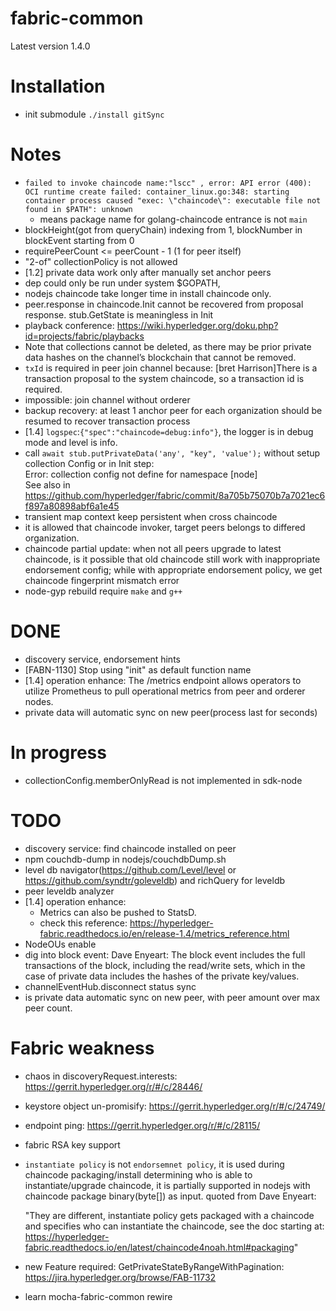 # fabric-common

Latest version 1.4.0
# Installation
- init submodule
    `./install gitSync`



# Notes

- `failed to invoke chaincode name:"lscc" , error: API error (400): OCI runtime create failed: container_linux.go:348: starting container process caused "exec: \"chaincode\": executable file not found in $PATH": unknown`
    - means package name for golang-chaincode entrance is not `main`
- blockHeight(got from queryChain) indexing from 1, blockNumber in blockEvent starting from 0
- requirePeerCount <= peerCount - 1 (1 for peer itself)
- "2-of" collectionPolicy is not allowed
- [1.2] private data work only after manually set anchor peers
- dep could only be run under system $GOPATH,
- nodejs chaincode take longer time in install chaincode only.
- peer.response in chaincode.Init cannot be recovered from proposal response. stub.GetState is meaningless in Init 
- playback conference: https://wiki.hyperledger.org/doku.php?id=projects/fabric/playbacks
- Note that collections cannot be deleted, 
    as there may be prior private data hashes on the channel’s blockchain that cannot be removed.
- `txId` is required in peer join channel because: [bret Harrison]There is a transaction proposal to the system chaincode, so a transaction id is required.
- impossible: join channel without orderer 
- backup recovery: at least 1 anchor peer for each organization should be resumed to recover transaction process   
- [1.4] `logspec`:`{"spec":"chaincode=debug:info"}`, the logger is in debug mode and level is info.
- call `await stub.putPrivateData('any', "key", 'value');` without setup collection Config or in Init step:  
Error: collection config not define for namespace [node]  
See also in https://github.com/hyperledger/fabric/commit/8a705b75070b7a7021ec6f897a80898abf6a1e45
- transient map context keep persistent when cross chaincode
- it is allowed that chaincode invoker, target peers belongs to differed organization.
- chaincode partial update: when not all peers upgrade to latest chaincode, is it possible that old chaincode still work
    with inappropriate endorsement config; while with appropriate endorsement policy, we get chaincode fingerprint mismatch error
- node-gyp rebuild require `make` and `g++` 

# DONE
- discovery service, endorsement hints
- [FABN-1130] Stop using "init" as default function name 
- [1.4] operation enhance: 
The /metrics endpoint allows operators to utilize Prometheus to pull operational metrics from peer and orderer nodes.
- private data will automatic sync on new peer(process last for seconds)
# In progress
- collectionConfig.memberOnlyRead is not implemented in sdk-node 


# TODO
- discovery service: find chaincode installed on peer
- npm couchdb-dump in nodejs/couchdbDump.sh
- level db navigator(https://github.com/Level/level or https://github.com/syndtr/goleveldb) and richQuery for leveldb
- peer leveldb analyzer
- [1.4] operation enhance: 
    - Metrics can also be pushed to StatsD.
    - check this reference: https://hyperledger-fabric.readthedocs.io/en/release-1.4/metrics_reference.html
- NodeOUs enable
- dig into block event: 
        Dave Enyeart: The block event includes the full transactions of the block, including the read/write sets, which in the case of private data includes the hashes of the private key/values.
- channelEventHub.disconnect status sync
- is private data automatic sync on new peer, with peer amount over max peer count.        
# Fabric weakness
- chaos in discoveryRequest.interests: https://gerrit.hyperledger.org/r/#/c/28446/
- keystore object un-promisify: https://gerrit.hyperledger.org/r/#/c/24749/
- endpoint ping: https://gerrit.hyperledger.org/r/#/c/28115/
- fabric RSA key support
- `instantiate policy` is not `endorsemnet policy`, it is used during chaincode packaging/install determining who is able
 to instantiate/upgrade chaincode, it is partially supported in nodejs with chaincode package binary(byte[]) as input. 
 quoted from Dave Enyeart: 
 
    "They are different, instantiate policy gets packaged with a chaincode and specifies who can instantiate the chaincode, 
    see the doc starting at: https://hyperledger-fabric.readthedocs.io/en/latest/chaincode4noah.html#packaging"  
- new Feature required: GetPrivateStateByRangeWithPagination: https://jira.hyperledger.org/browse/FAB-11732
- learn mocha-fabric-common rewire